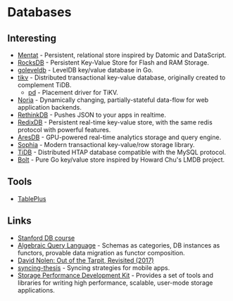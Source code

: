 # Databases

## Interesting

* [Mentat](https://github.com/mozilla/mentat) - Persistent, relational store inspired by Datomic and DataScript.
* [RocksDB](https://github.com/facebook/rocksdb) - Persistent Key-Value Store for Flash and RAM Storage.
* [goleveldb](https://github.com/syndtr/goleveldb) - LevelDB key/value database in Go.
* [tikv](https://github.com/tikv/tikv) - Distributed transactional key-value database, originally created to complement TiDB.
  * [pd](https://github.com/pingcap/pd) - Placement driver for TiKV.
* [Noria](https://github.com/mit-pdos/noria) - Dynamically changing, partially-stateful data-flow for web application backends.
* [RethinkDB](https://www.rethinkdb.com/) - Pushes JSON to your apps in realtime.
* [RedixDB](https://github.com/alash3al/redix) - Persistent real-time key-value store, with the same redis protocol with powerful features.
* [AresDB](https://github.com/uber/aresdb) - GPU-powered real-time analytics storage and query engine.
* [Sophia](https://github.com/pmwkaa/sophia) - Modern transactional key-value/row storage library.
* [TiDB](https://github.com/pingcap/tidb) - Distributed HTAP database compatible with the MySQL protocol.
* [Bolt](https://github.com/boltdb/bolt) - Pure Go key/value store inspired by Howard Chu's LMDB project.

## Tools

* [TablePlus](https://tableplus.io/)

## Links

* [Stanford DB course](https://lagunita.stanford.edu/courses/DB/2014/SelfPaced/about)
* [Algebraic Query Language](http://categoricaldata.net/aql.html) - Schemas as categories, DB instances as functors, provable data migration as functor composition.
* [David Nolen: Out of the Tarpit, Revisited \(2017\)](https://www.youtube.com/watch?v=7y1phdZkLw4)
* [syncing-thesis](https://github.com/mirkokiefer/syncing-thesis) - Syncing strategies for mobile apps.
* [Storage Performance Development Kit](https://spdk.io/) - Provides a set of tools and libraries for writing high performance, scalable, user-mode storage applications.


